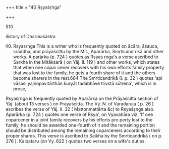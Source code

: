 +++
title = "40 Ṛṣyaśṛṅga"

+++

510 

ilistory of Dharmaśāstra 

40. Rsyasrnga This is a writer who is frequently quoted on ācāra, āśauca, srāddha, and prāyaścittu by the Mit., Aparārka, Smṛticand rikā and other works. A parārka (p. 724 ) quotes as Rsyas roga's a verse ascribed to Sarkha in the Mitāksarā ( on Yāj. II. 119 ) and other works, which states that when one copar cener recovers with his own efforts family property that was lost to the family, he gets a fourth share of it and the others become sharers in the rest.684 The Smrticandrikā (I. p. 32 ) quotes 'api vāsasi yajñopavitārthān kuryāt tadabhāve trivstā sūtrena', which is in prose, 

Rsyaśṛnga is frequently quoted by Aparārka on the Prāyaścitta section of Yāj. (about 13 verses ) on Prāyaścitta. The Vy. N. of Varadaraja ( p. 26 ) ascribes the verse of Yāj. II. 32 ( Mattonmattārta &c) to Rsyaśṣnga also. Aparārka (p. 724 ) quotes one verse of Rsya', on Vyavahāra viz. 'If one coparcener in a joint family recovers by his efforts pro perty lost to the fumily, he should be awarded one-fourth of it and the remaining portion should be distributed among the remaining coparceners according to their proper shares. This verse is ascribed to Saikha by the Smrticandrikā ( on p. 276 ). Kalpataru (on Vy. 622 ) quotes two verses on a wife's duties. 
